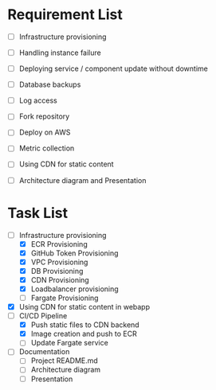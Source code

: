 # Requirement List
 
- [ ] Infrastructure provisioning 
- [ ] Handling instance failure
- [ ] Deploying service / component update without downtime
- [ ] Database backups
- [ ] Log access
- [ ] Fork repository
- [ ] Deploy on AWS
- [ ] Metric collection
- [ ] Using CDN for static content
- [ ] Architecture diagram and Presentation


# Task List

- [ ] Infrastructure provisioning 
  - [X] ECR Provisioning 
  - [x] GitHub Token Provisioning
  - [x] VPC Provisioning
  - [x] DB Provisioning
  - [x] CDN Provisioning
  - [x] Loadbalancer provisioning 
  - [ ] Fargate Provisioning
- [x] Using CDN for static content in webapp
- [ ] CI/CD Pipeline
  - [x] Push static files to CDN backend
  - [x] Image creation and push to ECR
  - [ ] Update Fargate service
- [ ] Documentation
  - [ ] Project README.md
  - [ ] Architecture diagram 
  - [ ] Presentation